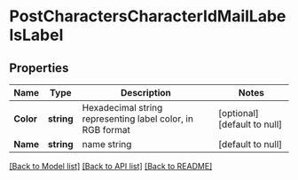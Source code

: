 # PostCharactersCharacterIdMailLabelsLabel

## Properties
Name | Type | Description | Notes
------------ | ------------- | ------------- | -------------
**Color** | **string** | Hexadecimal string representing label color, in RGB format | [optional] [default to null]
**Name** | **string** | name string | [default to null]

[[Back to Model list]](../README.md#documentation-for-models) [[Back to API list]](../README.md#documentation-for-api-endpoints) [[Back to README]](../README.md)



